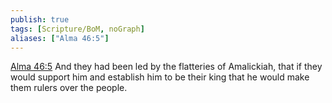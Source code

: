 ```yaml
---
publish: true
tags: [Scripture/BoM, noGraph]
aliases: ["Alma 46:5"]
---
```

[Alma 46:5](https://churchofjesuschrist.org/study/scriptures/bofm/alma/46?lang=eng&id=p5#p5) And they had been led by the flatteries of Amalickiah, that if they would support him and establish him to be their king that he would make them rulers over the people.
